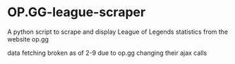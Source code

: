 # OP.GG-league-scraper
A python script to scrape and display League of Legends statistics from the website op.gg

data fetching broken as of 2-9 due to op.gg changing their ajax calls
